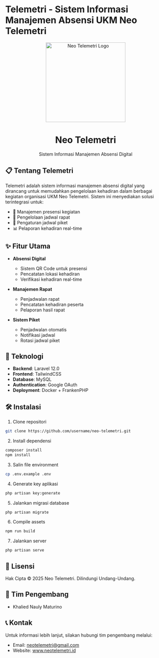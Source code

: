 # Telemetri - Sistem Informasi Manajemen Absensi UKM Neo Telemetri
<div align="center">
  <img src="https://github.com/user-attachments/assets/b624facf-f666-46f7-a5be-def7d662e288" alt="Neo Telemetri Logo" width="250"/>
  <h1>Neo Telemetri</h1>
  <p>Sistem Informasi Manajemen Absensi Digital</p>
</div>

## 📋 Tentang Telemetri

Telemetri adalah sistem informasi manajemen absensi digital yang dirancang untuk memudahkan pengelolaan kehadiran dalam berbagai kegiatan organisasi UKM Neo Telemetri. Sistem ini menyediakan solusi terintegrasi untuk:

- 📍 Manajemen presensi kegiatan
- 📅 Pengelolaan jadwal rapat
- 🔄 Pengaturan jadwal piket
- 📊 Pelaporan kehadiran real-time

## ✨ Fitur Utama

- **Absensi Digital**
  - Sistem QR Code untuk presensi
  - Pencatatan lokasi kehadiran
  - Verifikasi kehadiran real-time

- **Manajemen Rapat**
  - Penjadwalan rapat
  - Pencatatan kehadiran peserta
  - Pelaporan hasil rapat

- **Sistem Piket**
  - Penjadwalan otomatis
  - Notifikasi jadwal
  - Rotasi jadwal piket

## 🚀 Teknologi

- **Backend**: Laravel 12.0
- **Frontend**: TailwindCSS
- **Database**: MySQL
- **Authentication**: Google OAuth
- **Deployment**: Docker + FrankenPHP

## 🛠️ Instalasi

1. Clone repositori
```bash
git clone https://github.com/username/neo-telemetri.git
````

2. Install dependensi

```bash
composer install
npm install
```

3. Salin file environment

```bash
cp .env.example .env
```

4. Generate key aplikasi

```bash
php artisan key:generate
```

5. Jalankan migrasi database

```bash
php artisan migrate
```

6. Compile assets

```bash
npm run build
```

7. Jalankan server

```bash
php artisan serve
```

## 📝 Lisensi

Hak Cipta © 2025 Neo Telemetri. Dilindungi Undang-Undang.

## 👥 Tim Pengembang

-   Khalied Nauly Maturino

## 📞 Kontak

Untuk informasi lebih lanjut, silakan hubungi tim pengembang melalui:

-   Email: neotelemetri@gmail.com
-   Website: www.neotelemetri.id

